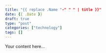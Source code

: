 ```yaml
---
title: "{{ replace .Name "-" " " | title }}"
date: {{ .Date }}
draft: true
type: "post"
categories: ["technology"]
tags: []
---
```


Your content here...
